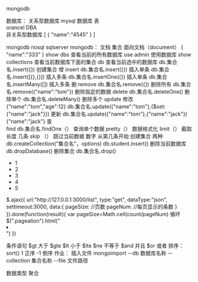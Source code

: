 mongodb

数据库：
关系型数据库
mysql   数据库   表  
 orancel      DBA   
非关系型数据库
[
		{
		  "name":"4545"	
		}
	]

mongodb  nosql   sqlserver
mongodb：   文档   集合
面向文档（document）
{
	"name":"333"
}
show dbs  查看当前的所有数据库
use admin  使用数据库
show collections  查看当前数据库下面的集合
db  查看当前选中的数据库
db.集合名.insert({})  创建集合
增
insert
db.集合名.insert({})   插入单条
db.集合名.insert([{},{}])  插入多条
db.集合名.insertOne({})   插入单条
db.集合名.insertMany([])   插入多条
删
remove
db.集合名.remove({})  删除所有
db.集合名.remove({"name":"tom"})  删除指定的数据
delete
db.集合名.deleteOne()  删除单个
db.集合名.deleteMany() 删除多个
update  修改
{"name":"tom","age":12}
db.集合名.update({"name":"tom"},{$set:{"name":"jack"}})   更新
db.集合名.update({"name":"tom"},{"name":"jack"})
{"name":"jack"}
查  
find
db.集合名.findOne（）  查询单个数据
pretty（）  数据格式化
limit（）   截取        长度   几条
skip （）   跳过当前数据  数字   从第几条开始
创建集合
两种
db.createCollection("集合名"，options)
db.student.insert()
删除当前数据库
db.dropDatabase()
删除集合
db.集合名.drop()

<div class="pagation">
    <ul>
	    <li>1</li>
	    <li>2</li>
	    <li>3</li>
	    <li>4</li>
	    <li>5</li>
	</ul>
</div>
$.ajax({
	url:"http://127.0.0.1:3000/list",
	type:"get",
	dataType:"json",
	settimeout:3000,
	data:{
		pageSize:    //页数
		pageNum:    //每页显示的条数
	}
}).done(function(result){
    <!-- result   count  总数 7   -->
	var pageSize=Math.ceil(count/pageNum)
	循环
	$(".pageation").html("<li click="aa(i)"></li>")
})

条件语句
$gt  大于  $gte  $lt 小于  $lte  $ne  不等于   $and  并且 $or 或者
排序：
sort()   1 正序   -1 倒序
作业：
插入文件
mongoimport --db 数据库名称 --collection 集合名称 --file  文件路径

数据类型 
聚合






